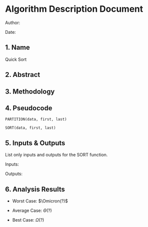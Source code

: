 # Algorithm Description Document

Author: 

Date: 

## 1. Name

Quick Sort

## 2. Abstract

## 3. Methodology

## 4. Pseudocode

```
PARTITION(data, first, last)

SORT(data, first, last)

```

## 5. Inputs & Outputs

List only inputs and outputs for the SORT function.

Inputs:

Outputs:

## 6. Analysis Results

* Worst Case: $\Omicron(?)$

* Average Case: $\Theta(?)$

* Best Case: $\Omega(?)$
